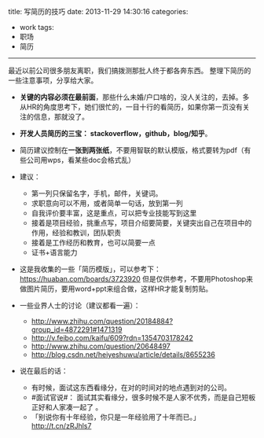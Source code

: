 title: 写简历的技巧
date: 2013-11-29 14:30:16
categories:
  - work
tags:
  - 职场
  - 简历
---

最近以前公司很多朋友离职，我们搞拨测那批人终于都各奔东西。
整理下简历的一些注意事项，分享给大家。

- **关键的内容必须在最前面**，那些什么未婚/户口啥的，没人关注的，去掉。多从HR的角度思考下，她们很忙的，一目十行的看简历，如果你第一页没有关注的信息，那就没了。
- **开发人员简历的三宝： stackoverflow，github，blog/知乎**。
- 简历建议控制在**一张到两张纸**，不要用智联的默认模版，格式要转为pdf（有些公司用wps，看某些doc会格式乱）
- 建议：
  + 第一列只保留名字，手机，邮件，关键词。
  + 求职意向可以不用，或者简单一句话，放到第一列
  + 自我评价要丰富，这是重点，可以把专业技能写到这里
  + 接着是项目经验，挑重点写，项目介绍要简要，关键突出自己在项目中的作用，经验和教训，团队职责
  + 接着是工作经历和教育，也可以简要一点
  + 证书+语言能力

- 这是我收集的一些「简历模版」，可以参考下： https://huaban.com/boards/3723920
  但是仅供参考，不要用Photoshop来做图片简历，要用word+ppt来组合做，这样HR才能复制剪贴。

- 一些业界人士的讨论（建议都看一遍）：
  + http://www.zhihu.com/question/20184884?group_id=4872291#1471319
  + http://v.feibo.com/kaifu/609?rdn=1354703178242
  + http://www.zhihu.com/question/20648497
  + http://blog.csdn.net/heiyeshuwu/article/details/8655236

- 说在最后的话：
  + 有时候，面试这东西看缘分，在对的时间对的地点遇到对的公司。
  + \#面试官说#： 面试其实看缘分，很多时候不是人家不优秀，而是自己短板正好和人家凑一起了 。
  + 「别说你有十年经验，你只是一年经验用了十年而已。」 http://t.cn/zRJhls7
